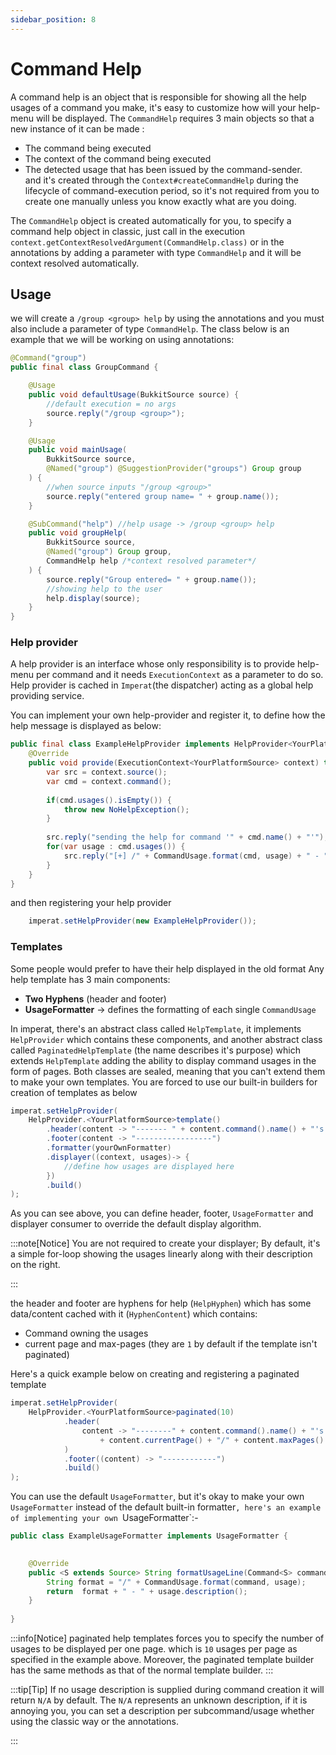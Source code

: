 ```yaml
---
sidebar_position: 8
---
```

# Command Help

A command help is an object that is responsible for showing all the help usages of a command you make, it's easy to customize how will your help-menu will be displayed.
The `CommandHelp` requires 3 main objects so that a new instance of it can be made :
- The command being executed
- The context of the command being executed
- The detected usage that has been issued by the command-sender. <br/>
and it's created through the `Context#createCommandHelp` during the lifecycle of command-execution period, so it's not required from you to create one manually unless you know exactly what are you doing. <br/>

The `CommandHelp` object is created automatically for you, to specify a command help object in classic, just call in the execution 
`context.getContextResolvedArgument(CommandHelp.class)` or in the annotations by adding a parameter with type `CommandHelp` and it will be context resolved automatically.

## Usage
we will create a `/group <group> help` by using the annotations and you must also include a parameter of type `CommandHelp`.
The class below is an example that we will be working on using annotations:

```java
@Command("group")  
public final class GroupCommand {  

	@Usage  
	public void defaultUsage(BukkitSource source) {  
		//default execution = no args  
		source.reply("/group <group>");  
	}	

	@Usage  
	public void mainUsage(
		BukkitSource source, 
		@Named("group") @SuggestionProvider("groups") Group group
	) {  
		//when source inputs "/group <group>"  
		source.reply("entered group name= " + group.name());  
	}

	@SubCommand("help") //help usage -> /group <group> help
	public void groupHelp(  
		BukkitSource source,  
		@Named("group") Group group,  
		CommandHelp help /*context resolved parameter*/ 
	) {  
		source.reply("Group entered= " + group.name());  
		//showing help to the user
		help.display(source);  
	}
}
```
### Help provider
A help provider is an interface whose only responsibility is to provide help-menu per command
and it needs `ExecutionContext` as a parameter to do so.
Help provider is cached in `Imperat`(the dispatcher) acting as a global help providing service.

You can implement your own help-provider and register it, to define how the help message is displayed as below:
```java
public final class ExampleHelpProvider implements HelpProvider<YourPlatformSource> {
    @Override
    public void provide(ExecutionContext<YourPlatformSource> context) throws ImperatException {
        var src = context.source();
        var cmd = context.command();
        
        if(cmd.usages().isEmpty()) {
            throw new NoHelpException();
        }
        
        src.reply("sending the help for command '" + cmd.name() + "'");
        for(var usage : cmd.usages()) {
            src.reply("[+] /" + CommandUsage.format(cmd, usage) + " - " + usage.description());
        }
    }
}

```

and then registering your help provider
```java
    imperat.setHelpProvider(new ExampleHelpProvider());
```

### Templates
Some people would prefer to have their help displayed in the old format
Any help template has 3 main components:
- **Two Hyphens** (header and footer)
- **UsageFormatter** -> defines the formatting of each single `CommandUsage` 

In imperat, there's an abstract class called `HelpTemplate`, it implements `HelpProvider` which contains these components,
and another abstract class called `PaginatedHelpTemplate` (the name describes it's purpose) which extends `HelpTemplate` adding 
the ability to display command usages in the form of pages.
Both classes are sealed, meaning that you can't extend them to make your own templates.
You are forced to use our built-in builders for creation of templates as below

```java
imperat.setHelpProvider(
    HelpProvider.<YourPlatformSource>template()
        .header(content -> "------- " + content.command().name() + "'s help --------")
        .footer(content -> "-----------------")
        .formatter(yourOwnFormatter)
        .displayer((context, usages)-> {
            //define how usages are displayed here
        })
        .build()
);
```

As you can see above, you can define header, footer, `UsageFormatter` and displayer consumer to override the default display algorithm.

:::note[Notice]
You are not required to create your displayer; By default, it's a simple for-loop showing the usages linearly
along with their description on the right.

:::

the header and footer are hyphens for help (`HelpHyphen`) which has some data/content cached with it (`HyphenContent`) which contains:
- Command owning the usages
- current page and max-pages (they are `1` by default if the template isn't paginated)

Here's a quick example below on creating and registering a paginated template
```java
imperat.setHelpProvider(
    HelpProvider.<YourPlatformSource>paginated(10)
            .header(
                content -> "--------" + content.command().name() + "'s help (" 
                    + content.currentPage() + "/" + content.maxPages() + ") ------"
            )
            .footer((content) -> "------------")
            .build()
);
```

You can use the default `UsageFormatter`, but it's okay to make your own 
`UsageFormatter` instead of the default built-in formatter`, here's an example of
implementing your own `UsageFormatter`:-

```java
public class ExampleUsageFormatter implements UsageFormatter {

    
    @Override
    public <S extends Source> String formatUsageLine(Command<S> command, CommandUsage<S> usage, int index) {
        String format = "/" + CommandUsage.format(command, usage);
        return  format + " - " + usage.description();
    }
    
}
```

:::info[Notice]
paginated help templates forces you to specify the number of usages to be displayed per one page.
which is `10` usages per page as specified in the example above.
Moreover, the paginated template builder has the same methods as that of the normal template builder.
:::

:::tip[Tip]
If no usage description is supplied during command creation it will return `N/A` by default.
The `N/A` represents an unknown description, if it is annoying you, you can set a description per subcommand/usage whether using the classic way or the annotations.

:::

